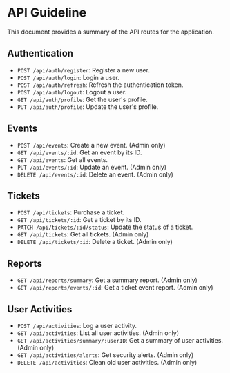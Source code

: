 
# API Guideline

This document provides a summary of the API routes for the application.

## Authentication

- `POST /api/auth/register`: Register a new user.
- `POST /api/auth/login`: Login a user.
- `POST /api/auth/refresh`: Refresh the authentication token.
- `POST /api/auth/logout`: Logout a user.
- `GET /api/auth/profile`: Get the user's profile.
- `PUT /api/auth/profile`: Update the user's profile.

## Events

- `POST /api/events`: Create a new event. (Admin only)
- `GET /api/events/:id`: Get an event by its ID.
- `GET /api/events`: Get all events.
- `PUT /api/events/:id`: Update an event. (Admin only)
- `DELETE /api/events/:id`: Delete an event. (Admin only)

## Tickets

- `POST /api/tickets`: Purchase a ticket.
- `GET /api/tickets/:id`: Get a ticket by its ID.
- `PATCH /api/tickets/:id/status`: Update the status of a ticket.
- `GET /api/tickets`: Get all tickets. (Admin only)
- `DELETE /api/tickets/:id`: Delete a ticket. (Admin only)

## Reports

- `GET /api/reports/summary`: Get a summary report. (Admin only)
- `GET /api/reports/events/:id`: Get a ticket event report. (Admin only)

## User Activities

- `POST /api/activities`: Log a user activity.
- `GET /api/activities`: List all user activities. (Admin only)
- `GET /api/activities/summary/:userID`: Get a summary of user activities. (Admin only)
- `GET /api/activities/alerts`: Get security alerts. (Admin only)
- `DELETE /api/activities`: Clean old user activities. (Admin only)

